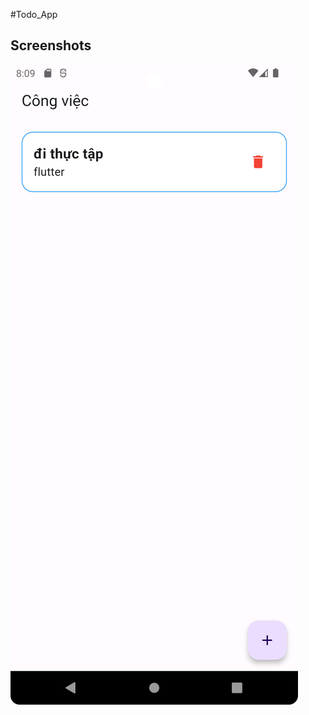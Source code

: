 #Todo_App
## Screenshots
![](https://github.com/DuyNguoiLinh/Todo-App/blob/master/assets/images/todo_app.png?raw=true)
